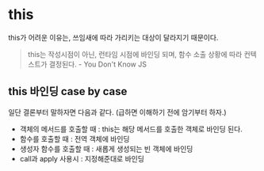 # this

this가 어려운 이유는, 쓰임새에 따라 가리키는 대상이 달라지기 때문이다. 

> this는 작성시점이 아닌, 런타임 시점에 바인딩 되며, 함수 소출 상황에 따라 컨텍스트가 결정된다. - You Don't Know JS



## this 바인딩 case by case

일단 결론부터 말하자면 다음과 같다. (급하면 이해하기 전에 암기부터 하자.)

- 객체의 메서드를 호출할 때 : this는 해당 메서드를 호출한 객체로 바인딩 된다. 
- 함수를 호출할 때 : 전역 객체에 바인딩
- 생성자 함수를 호출할 때 : 새롭게 생성되는 빈 객체에 바인딩 
- call과 apply 사용시 : 지정해준대로 바인딩 



